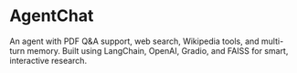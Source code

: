 # AgentChat
An agent with PDF Q&amp;A support, web search, Wikipedia tools, and multi-turn memory. Built using LangChain, OpenAI, Gradio, and FAISS for smart, interactive research.
